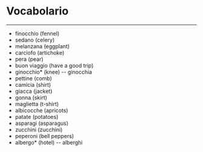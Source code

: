 # Vocabolario
---
- finocchio (fennel)
- sedano (celery)
- melanzana (eggplant)
- carciofo (artichoke)
- pera (pear)
- buon viaggio (have a good trip)
- ginocchio* (knee) -- ginocchia
- pettine (comb)
- camicia (shirt)
- giacca (jacket)
- gonna (skirt)
- maglietta (t-shirt)
- albicocche (apricots)
- patate (potatoes)
- asparagi (asparagus)
- zucchini (zucchini)
- peperoni (bell peppers)
- albergo* (hotel) -- alberghi
